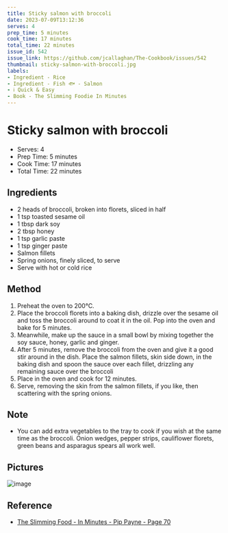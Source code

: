 ```yaml
---
title: Sticky salmon with broccoli
date: 2023-07-09T13:12:36
serves: 4
prep_time: 5 minutes
cook_time: 17 minutes
total_time: 22 minutes
issue_id: 542
issue_link: https://github.com/jcallaghan/The-Cookbook/issues/542
thumbnail: sticky-salmon-with-broccoli.jpg
labels:
- Ingredient - Rice
- Ingredient - Fish 🐟 - Salmon
- ℹ️ Quick & Easy
- Book - The Slimming Foodie In Minutes
---
```


# Sticky salmon with broccoli

- Serves: 4
- Prep Time: 5 minutes
- Cook Time: 17 minutes
- Total Time: 22 minutes

## Ingredients

- 2 heads of broccoli, broken into florets, sliced in half
- 1 tsp toasted sesame oil
- 1 tbsp dark soy
- 2 tbsp honey
- 1 tsp garlic paste
- 1 tsp ginger paste
- Salmon fillets
- Spring onions, finely sliced, to serve
- Serve with hot or cold rice

## Method

1. Preheat the oven to 200°C.
2. Place the broccoli florets into a baking dish, drizzle over the sesame oil and toss the broccoli around to coat it in the oil. Pop into the oven and bake for 5 minutes.
3. Meanwhile, make up the sauce in a small bowl by mixing together the soy sauce, honey, garlic and ginger.
4. After 5 minutes, remove the broccoli from the oven and give it a good stir around in the dish. Place the salmon fillets, skin side down, in the baking dish and spoon the sauce over each fillet, drizzling any remaining sauce over the broccoli
5. Place in the oven and cook for 12 minutes.
6. Serve, removing the skin from the salmon fillets, if you like, then scattering with the spring onions.

## Note
- You can add extra vegetables to the tray to cook if you wish at the same time as the broccoli. Onion wedges, pepper strips, cauliflower florets, green beans and asparagus spears all work well.

## Pictures

![image](https://github.com/jcallaghan/The-Cookbook/blob/main/recipes/images/sticky-salmon-with-broccoli-1.jpg)

## Reference 

- [The Slimming Food - In Minutes - Pip Payne - Page 70](https://www.amazon.co.uk/Slimming-Foodie-Minutes-quick-cook-calories/dp/178325498X/)


